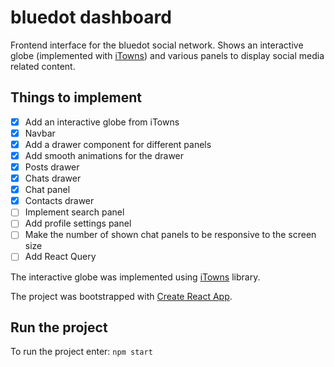 # bluedot dashboard

Frontend interface for the bluedot social network. Shows an interactive globe (implemented with [iTowns](https://github.com/iTowns/itowns)) and various panels to display social media related content.

## Things to implement

- [x] Add an interactive globe from iTowns
- [x] Navbar
- [x] Add a drawer component for different panels
- [x] Add smooth animations for the drawer
- [x] Posts drawer
- [x] Chats drawer
- [x] Chat panel
- [x] Contacts drawer
- [ ] Implement search panel
- [ ] Add profile settings panel
- [ ] Make the number of shown chat panels to be responsive to the screen size
- [ ] Add React Query

The interactive globe was implemented using [iTowns](https://github.com/iTowns/itowns) library.

The project was bootstrapped with [Create React App](https://github.com/facebook/create-react-app).

## Run the project

To run the project enter: `npm start`
